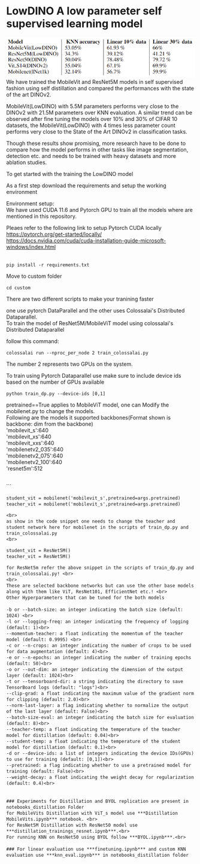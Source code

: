 # LowDINO A low parameter self supervised learning model


![alt model eval](./images/models_eval.png)
<br>
We have trained the MobileVit and ResNet5M models in self supervised fashion using self distillation and compared the performances with the state of the art DINOv2.

MobileVit(LowDINO) with 5.5M parameters performs very close to the DINOv2 with 21.5M parameters over KNN evaluation. A similar trend can be observed after fine tuning the models over 10% and 30% of CIFAR 10 datasets, the MobileVit(LowDINO) with 4 times less parameter count performs very close to the State of the Art DINOv2 in classification tasks.

Though these results show promising, more research have to be done to compare how the model performs in other tasks like image segmentation, detection etc. and needs to be trained with heavy datasets and more ablation  studies.

To get started with the training the LowDINO model 


As a first step download the requirements and setup the working environment 

Environment setup: \
We have used CUDA 11.6 and Pytorch GPU to train all the models where are mentioned in this repository.
<br>

Pleaes refer to the following link to setup Pytorch CUDA locally \
https://pytorch.org/get-started/locally/ \
https://docs.nvidia.com/cuda/cuda-installation-guide-microsoft-windows/index.html
<br>
<br>


```
pip install -r requirements.txt
```

Move to custom folder

```
cd custom
```

There are two different scripts to make your tranining faster 

one use pytorch DataParallel and the other uses Colossalai's Distributed Dataparallel. <br>
To train the model of ResNet5M/MobileViT model using colossalai's Distributed Dataparallel <br>

follow this command:

```
colossalai run --nproc_per_node 2 train_colossalai.py
```
The number 2 represents two GPUs on the system.


To train using Pytorch Dataparallel use make sure to include device ids based on the number of GPUs
available

```
python train_dp.py --device-ids [0,1]
```

pretrained==True applies to MobileViT model, one can Modify the mobilenet.py to change the models. <br> 
Following are the models it supported backbones(Format shown is backbone: dim from the backbone)
<br>
'mobilevit_s':640  <br>
'mobilevit_xs':640  <br>
'mobilevit_xxs':640 <br>
'mobilenetv2_035':640 <br>
'mobilenetv2_075':640 <br>
'mobilenetv2_100':640 <br>
'resnet5m':512 <br>

<br>
```
  
    student_vit = mobilenet('mobilevit_s',pretrained=args.pretrained)
    teacher_vit = mobilenet('mobilevit_s',pretrained=args.pretrained)
    
```
<br>
as show in the code snippet one needs to change the teacher and student network here for mobilenet in the scripts of train_dp.py and train_colossalai.py
<br>

```
    student_vit = ResNet5M()
    teacher_vit = ResNet5M()
    
```
for ResNet5m refer the above snippet in the scripts of train_dp.py and train_colossalai.py! <br>
<br>
These are selected backbone networks but can use the other base models along with them like ViT, ResNet101, EfficientNet etc.! <br>
Other Hyperparameters that can be tuned for the both models

-b or --batch-size: an integer indicating the batch size (default: 1024) <br>
-l or --logging-freq: an integer indicating the frequency of logging (default: 1)<br>
--momentum-teacher: a float indicating the momentum of the teacher model (default: 0.9995) <br>
-c or --n-crops: an integer indicating the number of crops to be used for data augmentation (default: 4)<br>
-e or --n-epochs: an integer indicating the number of training epochs (default: 50)<br>
-o or --out-dim: an integer indicating the dimension of the output layer (default: 1024)<br>
-t or --tensorboard-dir: a string indicating the directory to save TensorBoard logs (default: "logs")<br>
--clip-grad: a float indicating the maximum value of the gradient norm for clipping (default: 2.0)<br>
--norm-last-layer: a flag indicating whether to normalize the output of the last layer (default: False)<br>
--batch-size-eval: an integer indicating the batch size for evaluation (default: 8)<br>
--teacher-temp: a float indicating the temperature of the teacher model for distillation (default: 0.04)<br>
--student-temp: a float indicating the temperature of the student model for distillation (default: 0.1)<br>
-d or --device-ids: a list of integers indicating the device IDs(GPUs) to use for training (default: [0,1])<br>
--pretrained: a flag indicating whether to use a pretrained model for training (default: False)<br>
--weight-decay: a float indicating the weight decay for regularization (default: 0.4)<br>


### Experiments for Distillation and BYOL replication are present in notebooks_distillation Folder
for MobileVits Distillation with ViT_s model use ***Distillation MobileVits.ipynb*** notebook. <br>
for ResNet5M Distillation with ResNet50 model use ***distillation_trainings_resnet.ipynb***.<br>
For running KNN on ResNet50 using BYOL follow ***BYOL.ipynb***.<br>

### For linear evaluation use ***finetuning.ipynb*** and custom KNN evaluation use ***knn_eval.ipynb*** in notebooks_distillation folder


